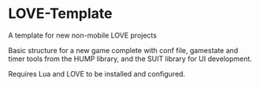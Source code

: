 # LOVE-Template
A template for new non-mobile LOVE projects

Basic structure for a new game complete with conf file, gamestate and timer tools from the HUMP library, and the SUIT library for UI development.

Requires Lua and LOVE to be installed and configured.
